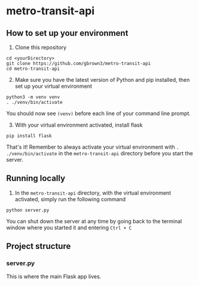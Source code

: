 # metro-transit-api

## How to set up your environment
1. Clone this repository
```
cd <yourDirectory>
git clone https://github.com/gbrown3/metro-transit-api
cd metro-transit-api
```
2. Make sure you have the latest version of Python and pip installed, then set up your virtual environment
```
python3 -m venv venv
. ./venv/bin/activate
```
You should now see `(venv)` before each line of your command line prompt.  

3. With your virtual environment activated, install flask
```
pip install flask
```

That's it! Remember to always activate your virtual environment with `. ./venv/bin/activate` in the `metro-transit-api` directory before you start the server.

## Running locally
1. In the `metro-transit-api` directory, with the virtual environment activated, simply run the following command
```
python server.py
```
You can shut down the server at any time by going back to the terminal window where you started it and entering `Ctrl + C`

## Project structure

### server.py
This is where the main Flask app lives.
